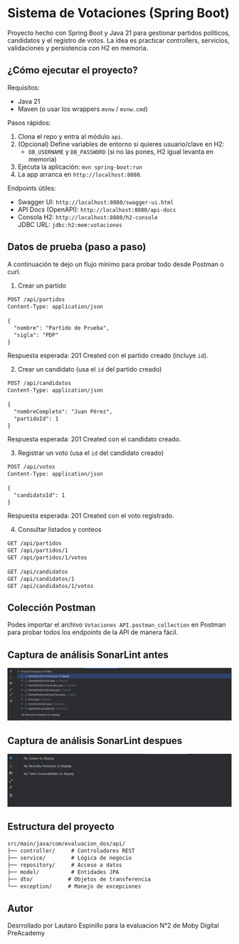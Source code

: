 # Sistema de Votaciones (Spring Boot)

Proyecto hecho con Spring Boot y Java 21 para gestionar partidos políticos, candidatos y el registro de votos. La idea es practicar controllers, servicios, validaciones y persistencia con H2 en memoria.

## ¿Cómo ejecutar el proyecto?

Requisitos:

- Java 21
- Maven (o usar los wrappers `mvnw` / `mvnw.cmd`)

Pasos rápidos:

1. Clona el repo y entra al módulo `api`.
2. (Opcional) Define variables de entorno si quieres usuario/clave en H2:
   - `DB_USERNAME` y `DB_PASSWORD` (si no las pones, H2 igual levanta en memoria)
3. Ejecuta la aplicación:
   `mvn spring-boot:run`
4. La app arranca en `http://localhost:8080`.

Endpoints útiles:

- Swagger UI: `http://localhost:8080/swagger-ui.html`
- API Docs (OpenAPI): `http://localhost:8080/api-docs`
- Consola H2: `http://localhost:8080/h2-console`  
  JDBC URL: `jdbc:h2:mem:votaciones`

## Datos de prueba (paso a paso)

A continuación te dejo un flujo mínimo para probar todo desde Postman o curl.

1. Crear un partido

```http
POST /api/partidos
Content-Type: application/json

{
  "nombre": "Partido de Prueba",
  "sigla": "PDP"
}
```

Respuesta esperada: 201 Created con el partido creado (incluye `id`).

2. Crear un candidato (usa el `id` del partido creado)

```http
POST /api/candidatos
Content-Type: application/json

{
  "nombreCompleto": "Juan Pérez",
  "partidoId": 1
}
```

Respuesta esperada: 201 Created con el candidato creado.

3. Registrar un voto (usa el `id` del candidato creado)

```http
POST /api/votos
Content-Type: application/json

{
  "candidatoId": 1
}
```

Respuesta esperada: 201 Created con el voto registrado.

4. Consultar listados y conteos

```http
GET /api/partidos
GET /api/partidos/1
GET /api/partidos/1/votos

GET /api/candidatos
GET /api/candidatos/1
GET /api/candidatos/1/votos
```

## Colección Postman

Podes importar el archivo `Votaciones API.postman_collection` en Postman para probar todos los endpoints de la API de manera fácil.

## Captura de análisis SonarLint antes

![Reporte SonarLint](docs/sonar_antes.png)

## Captura de análisis SonarLint despues

![Reporte SonarLint](docs/sonar_despues.png)

## Estructura del proyecto

```
src/main/java/com/evaluacion_dos/api/
├── controller/     # Controladores REST
├── service/        # Lógica de negocio
├── repository/     # Acceso a datos
├── model/          # Entidades JPA
├── dto/           # Objetos de transferencia
└── exception/     # Manejo de excepciones
```

## Autor

Desrrollado por Lautaro Espinillo para la evaluacion N°2 de Moby Digital PreAcademy
